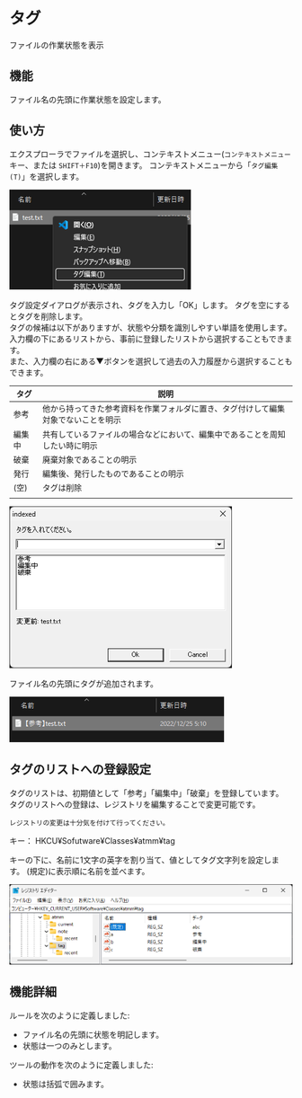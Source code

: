 # タグ

ファイルの作業状態を表示

## 機能

ファイル名の先頭に作業状態を設定します。

## 使い方

エクスプローラでファイルを選択し、コンテキストメニュー(`コンテキストメニュー`キー、または `SHIFT＋F10`)を開きます。
コンテキストメニューから「`タグ編集(T)`」を選択します。

![タグ1](img/tag1.png)

タグ設定ダイアログが表示され、タグを入力し「OK」します。
タグを空にするとタグを削除します。  
タグの候補は以下がありますが、状態や分類を識別しやすい単語を使用します。  
入力欄の下にあるリストから、事前に登録したリストから選択することもできます。  
また、入力欄の右にある▼ボタンを選択して過去の入力履歴から選択することもできます。

|タグ|説明|
|----|----|
|参考|他から持ってきた参考資料を作業フォルダに置き、タグ付けして編集対象でないことを明示|
|編集中|共有しているファイルの場合などにおいて、編集中であることを周知したい時に明示|
|破棄|廃棄対象であることの明示|
|発行|編集後、発行したものであることの明示|
|(空)|タグは削除|
|||

![タグ2](img/tag2.png)

ファイル名の先頭にタグが追加されます。

![タグ3](img/tag3.png)

## タグのリストへの登録設定

タグのリストは、初期値として「参考」「編集中」「破棄」を登録しています。  
タグのリストへの登録は、レジストリを編集することで変更可能です。

    レジストリの変更は十分気を付けて行ってください。

キー： HKCU¥Sofutware¥Classes¥atmm¥tag

キーの下に、名前に1文字の英字を割り当て、値としてタグ文字列を設定します。
(規定)に表示順に名前を並べます。

![タグ4](img/tag4.png)

## 機能詳細

ルールを次のように定義しました:

* ファイル名の先頭に状態を明記します。
* 状態は一つのみとします。

ツールの動作を次のように定義しました:

* 状態は括弧で囲みます。

